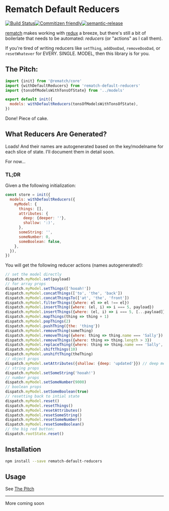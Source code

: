 # Rematch Default Reducers

[![Build Status](https://travis-ci.com/derrickbeining/rematch-default-reducers.svg?branch=master)](https://travis-ci.com/derrickbeining/rematch-default-reducers)[![Commitizen friendly](https://img.shields.io/badge/commitizen-friendly-brightgreen.svg)](http://commitizen.github.io/cz-cli/)[![semantic-release](https://img.shields.io/badge/%20%20%F0%9F%93%A6%F0%9F%9A%80-semantic--release-e10079.svg)](https://github.com/semantic-release/semantic-release)

[rematch](https://rematch.gitbooks.io/rematch/#getting-started) makes working
with [redux](https://redux.js.org/) a breeze, but there's still a bit of
boilerlate that needs to be automated: _reducers_ (or "actions" as I call them).

If you're tired of writing reducers like `setThing`, `addDooDad`,
`removeDooDad`, or `resetWhatever` for EVERY. SINGLE. MODEL, then this library
is for you.

## The Pitch:

```javascript
import {init} from '@rematch/core'
import {withDefaultReducers} from 'rematch-default-reducers'
import {tonsOfModelsWithTonsOfState} from '../models'

export default init({
  models: withDefaultReducers(tonsOfModelsWithTonsOfState),
})
```

Done! Piece of cake.

## What Reducers Are Generated?

Loads! And their names are autogenerated based on the key/modelname for each
slice of state. I'll document them in detail soon.

For now...

### TL;DR

Given a the following initialization:

```js
const store = init({
  models: withDefaultReducers({
    myModel: {
      things: [],
      attributes: {
        deep: {deeper: ''},
        shallow: ':)',
      },
      someString: '',
      someNumber: 0,
      someBoolean: false,
    },
  }),
})
```

You will get the following reducer actions (names autogenerated!):

```js
// set the model directly
dispatch.myModel.set(payload)
// for array props
dispatch.myModel.setThings(['hooah!'])
dispatch.myModel.concatThings(['to', 'the', 'back'])
dispatch.myModel.concatThingsTo(['at', 'the', 'front'])
dispatch.myModel.filterThings({where: el => el !== el})
dispatch.myModel.insertThing({where: (el, i) => i === 5, payload})
dispatch.myModel.insertThings({where: (el, i) => i === 5, [...payload]})
dispatch.myModel.mapThings(thing => thing + 1)
dispatch.myModel.popThings(2)
dispatch.myModel.pushThing({the: 'thing'})
dispatch.myModel.removeThing(someThing)
dispatch.myModel.removeThing({where: thing => thing.name === 'Sally'})
dispatch.myModel.removeThings({where: thing => thing.length > 3})
dispatch.myModel.replaceThing({where: thing => thing.name === 'Sally', payload})
dispatch.myModel.shiftThings(10)
dispatch.myModel.unshiftThing(theThing)
// object props
dispatch.myModel.setAttributes({shallow: {deep: 'updated'}}) // deep merge
// string props
dispatch.myModel.setSomeString('hooah!')
// number props
dispatch.myModel.setSomeNumber(9000)
// boolean props
dispatch.myModel.setSomeBoolean(true)
// resetting back to intial state
dispatch.myModel.reset()
dispatch.myModel.resetThings()
dispatch.myModel.resetAttributes()
dispatch.myModel.resetSomeString()
dispatch.myModel.resetSomeNumber()
dispatch.myModel.resetSomeBoolean()
// the big red button:
dispatch.rootState.reset()
```

## Installation

```sh
npm install --save rematch-default-reducers
```

## Usage

See [The Pitch](#the-pitch)

---

More coming soon
